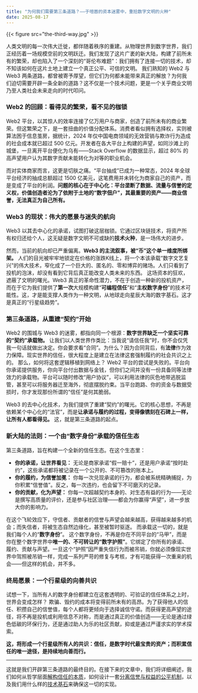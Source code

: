 ```yaml
---
title: "为何我们需要第三条道路？——于喧嚣的资本迷雾中，重拾数字文明的火种"
date: 2025-08-17
---
```

{{< figure src="the-third-way.jpg" >}}

人类文明的每一次伟大迁徙，都伴随着秩序的重建。从物理世界到数字世界，我们正经历着一场规模空前的文明跃迁。我们发现了这片广袤的新大陆，构建了前所未有的繁荣，却也陷入了一个深刻的“哥伦布难题”：我们拥有了连接一切的技术，却不知该如何在这片土地上建立一个真正公平、可信的文明。
我们熟知的 Web2 与 Web3 两条道路，都曾被寄予厚望，但它们为何都未能带来真正的解放？为何我们迫切需要开辟一条全新的道路？这不仅是一个技术问题，更是一个关乎商业文明乃至人类社会未来走向的时代叩问。

### **Web2 的回顾：看得见的繁荣，看不见的枷锁**
Web2 平台，以其惊人的效率连接了亿万用户与商家，创造了前所未有的商业繁荣。但这繁荣之下，是一套扭曲的价值分配体系。消费者看似拥有选择权，实则被算法困于信息茧房，据统计，2024 年仅中国电商领域的无效营销与欺诈行为造成的社会成本就已超过 500 亿元。开发者在各大平台上构建的声望，如同沙滩上的城堡，一旦离开平台便化为乌有——Stack Overflow 的数据显示，超过 80% 的高声望用户认为其数字贡献未能转化为对等的职业机会。

而对实体商家而言，这更是切肤之痛。“平台抽成”已成为一种常态，2024 年全球平台经济的抽成总额超过 1500 亿美元，这笔费用并未转化为商家自己的资产，而是变成了平台的利润。**问题的核心在于中心化：平台垄断了数据、流量与信誉的定义权，价值创造者沦为了依附于土地的“数字佃户”，其最重要的资产——商业信誉，无法真正为自己所有。**

### **Web3 的现状：伟大的愿景与迷失的航向**
Web3 以其去中心化的承诺，试图打破这层枷锁。它通过区块链技术，将资产所有权归还给个人，这无疑是数字文明不可或缺的**技术火种**，是一场伟大的进步。

然而，当前的航向却已严重偏离。**Web3 的主流叙事，被“币”这个单一维度所绑架。** 人们的目光被牢牢地锁定在价格的涨跌K线上，将一个本该承载“数字文艺复兴”的伟大技术，窄化成了一个巨大的、匿名的、零和博弈的赌场。人们只看到了投机的泡沫，却没有看到它背后真正能改变人类未来的东西。
这场资本的狂欢，遮蔽了文明的曙光。Web3 真正的革命性潜力，不在于创造一种新的投机资产，而在于它为我们提供了**第一次**大规模构建“**可编程信任**”和“**主权数字身份**”的技术可能性。这，才是能支撑人类作为一种文明，从地球走向星辰大海的数字基石。这才是真正的“行星级趋势”。

### **第三条道路，从重建“契约”开始**

Web2 的围城与 Web3 的迷雾，都指向同一个根源：**数字世界缺乏一个坚实可靠的“契约”承载物。**
让我们以人类世界作类比：当我说“请信任我”时，你不会仅凭我一句话就做出决定。你会要求看“合同”。为什么？因为合同背后，有**法律**作为效力保障。现实世界的信任，很大程度上是建立在法律这套强制履约的社会共识之上的。
那么，如何将这套逻辑移植到网络上？
Web2 平台的尝试是失败的。平台向你承诺提供服务，你向平台付出数据与金钱，但你们之间并没有一份具备同等法律效力的承载物。平台可以随时修改“用户协议”，可以利用法律的灰色地带逃脱监管，甚至可以将服务器迁至海外，彻底摆脱约束。当平台跑路、你的资金与数据受损时，你才发现那份所谓的“信任”是何其脆弱。

Web3 的去中心化技术，为我们提供了重建“契约”的曙光。它的核心思想，不再是依赖某个中心化的“法官”，而是**让承诺与履约的过程，变得像镌刻在石碑上一样，让所有人都看得见。**
这，就是第三条道路的起点。

### **新大陆的法则：一个由“数字身份”承载的信任生态**

第三条道路，旨在构建一个全新的信任生态。在这个生态里：

*   **你的承诺，让世界看见：** 无论是商家承诺“假一赔十”，还是用户承诺“按时赴约”，这些承诺都将被记录在一个公开的、不可篡改的账本上。
*   **你的履约，为信誉加冕：** 你每一次兑现承诺的行为，都会被系统精确捕捉，为你积累“信誉值”。反之，每一次违约，也会留下不可磨灭的记录。
*   **你的贡献，化为声望：** 你每一次超越契约本身的、对生态有益的行为——无论是撰写高质量的评价，还是参与社区治理——都会为你赢得“声望”，进一步放大你的影响力。

在这个飞轮效应下，守信者、贡献者的信誉与声望会越来越高，获得越来越多的机会；而失信者，将被生态自然边缘化，甚至被暂时驱逐。
而承载这一切的，就是我们每个人的“**数字身份**”。
这个数字身份，不再是你在不同平台的“马甲”，而是你在整个数字世界中**唯一的、不可转让的“数字护照”**。它绑定了你所有的承诺、履约、贡献与声望。一旦这个“护照”因严重失信行为而被吊销，你就必须像现实世界中驾照被吊销一样，完成一系列严苛的修复与考核，才有可能获得一次重来的机会——但这样的机会，并不多。

### **终局愿景：一个行星级的向善共识**

试想一下，当所有人的数字身份都建立在这套透明的、可验证的信任体系之上时，世界会变成怎样？
欺骗、毁约的成本将变得前所未有的高昂。为了获得他人的信任、积攒自己的信誉值，每个人都将更倾向于选择诚信守诺。而获得更高声望的途径，将不再是投机或利用信息不对称，而是通过真正的价值创造——无论是通过绿色低碳的环保行为，还是通过助人为乐的社区贡献，抑或是通过严谨求实的学术探索。

**这，将形成一个行星级所有人的共识：信任，是数字时代最宝贵的资产；而积累信任的唯一途径，是持续地向善而行。**

---

这就是我们开辟第三条道路的最终目的。在接下来的文章中，我们将详细阐述，我们如何从哲学层面[解构信任的本质](second-post-zh.md)，如何设计一套[分离信誉与权益的公平机制](third-post-zh.md)，以及我们用什么样的[技术基石](fourth-post-zh.md)来确保这一切的实现。
